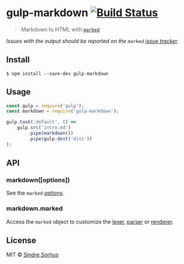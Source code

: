 # gulp-markdown [![Build Status](https://travis-ci.org/sindresorhus/gulp-markdown.svg?branch=master)](https://travis-ci.org/sindresorhus/gulp-markdown)

> Markdown to HTML with [`marked`](https://github.com/markedjs/marked)

*Issues with the output should be reported on the `marked` [issue tracker](https://github.com/markedjs/marked/issues).*


## Install

```
$ npm install --save-dev gulp-markdown
```


## Usage

```js
const gulp = require('gulp');
const markdown = require('gulp-markdown');

gulp.task('default', () =>
	gulp.src('intro.md')
		.pipe(markdown())
		.pipe(gulp.dest('dist'))
);
```


## API

### markdown([options])

See the `marked` [options](https://marked.js.org/#/USING_ADVANCED.md).

### markdown.marked

Access the `marked` object to customize the [lexer](https://marked.js.org/#/USING_PRO.md#lexer), [parser](https://marked.js.org/#/USING_PRO.md#parser) or [renderer](https://marked.js.org/#/USING_PRO.md#renderer).


## License

MIT © [Sindre Sorhus](https://sindresorhus.com)
